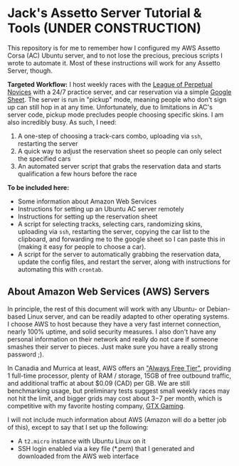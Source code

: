 # Jack's Assetto Server Tutorial & Tools (UNDER CONSTRUCTION)
This repository is for me to remember how I configured my AWS Assetto Corsa (AC) Ubuntu server, and to not lose the precious, precious scripts I wrote to automate it. Most of these instructions will work for any Assetto Server, though. 

**Targeted Workflow:** I host weekly races with the [League of Perpetual Novices](https://discord.me/LoPeN) with a 24/7 practice server, and car reservation via a simple [Google Sheet](https://www.google.ca/sheets/about/). The server is run in "pickup" mode, meaning people who don't sign up can still hop in at any time. Unfortunately, due to limitations in AC's server code, pickup mode precludes people choosing specific skins. I am also incredibly busy. As such, I need:
 1. A one-step of choosing a track-cars combo, uploading via `ssh`, restarting the server
 2. A quick way to adjust the reservation sheet so people can only select the specified cars
 3. An automated server script that grabs the reservation data and starts qualification a few hours before the race

**To be included here:**
 * Some information about Amazon Web Services
 * Instructions for setting up an Ubuntu AC server remotely
 * Instructions for setting up the reservation sheet
 * A script for selecting tracks, selecting cars, randomizing skins, uploading via `ssh`, restarting the server, copying the car list to the clipboard, and forwarding me to the google sheet so I can paste this in (making it easy for people to choose a car).
 * A script for the server to automatically grabbing the reservation data, update the config files, and restart the server, along with instructions for automating this with `crontab`.

## About Amazon Web Services (AWS) Servers
In principle, the rest of this document will work with any Ubuntu- or Debian-based Linux server, and can be readily adapted to other operating systems. I choose AWS to host because they have a very fast internet connection, nearly 100% uptime, and solid security measures. I also don't have any personal information on their network and really do not care if someone smashes their server to pieces. Just make sure you have a really strong password ;).

In Canadia and Murrica at least, AWS offers an ["Always Free Tier"](https://aws.amazon.com/free/), providing 1 full-time processor, plenty of RAM / storage, 15GB of free outbound traffic, and additional traffic at about $0.09 (CAD) per GB. We are still benchmarking usage, but preliminary tests suggest small weekly races may not hit the limit, and bigger grids may cost about $3-$7 per month, which is competitive with my favorite hosting company, [GTX Gaming](https://www.gtxgaming.co.uk/). 

I will not include much information about AWS (Amazon will do a better job of this), except to say that I set up the following:
 * A `t2.micro` instance with Ubuntu Linux on it
 * SSH login enabled via a key file (\*.pem) that I generated and downloaded from the AWS web interface

## 
